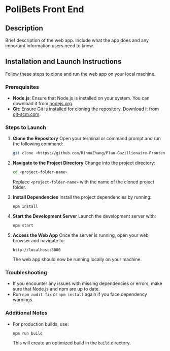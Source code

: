 # PoliBets Front End

## Description
Brief description of the web app. Include what the app does and any important information users need to know.

## Installation and Launch Instructions

Follow these steps to clone and run the web app on your local machine.

### Prerequisites
- **Node.js**: Ensure that Node.js is installed on your system. You can download it from [nodejs.org](https://nodejs.org/).
- **Git**: Ensure Git is installed for cloning the repository. Download it from [git-scm.com](https://git-scm.com/).

### Steps to Launch

1. **Clone the Repository**
   Open your terminal or command prompt and run the following command:
   ```bash
   git clone <https://github.com/RinnaZhang/Plan-Gazillionaire-Frontend.git>
   ```

2. **Navigate to the Project Directory**
   Change into the project directory:
   ```bash
   cd <project-folder-name>
   ```
   Replace `<project-folder-name>` with the name of the cloned project folder.

3. **Install Dependencies**
   Install the project dependencies by running:
   ```bash
   npm install
   ```

4. **Start the Development Server**
   Launch the development server with:
   ```bash
   npm start
   ```

5. **Access the Web App**
   Once the server is running, open your web browser and navigate to:
   ```
   http://localhost:3000
   ```
   The web app should now be running locally on your machine.

### Troubleshooting
- If you encounter any issues with missing dependencies or errors, make sure that Node.js and npm are up to date.
- Run `npm audit fix` or `npm install` again if you face dependency warnings.

### Additional Notes
- For production builds, use:
  ```bash
  npm run build
  ```
  This will create an optimized build in the `build` directory.
